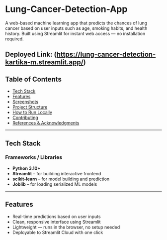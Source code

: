 # Lung-Cancer-Detection-App

A web-based machine learning app that predicts the chances of lung cancer based on user inputs such as age, smoking habits, and health history. Built using Streamlit for instant web access — no installation required.

## Deployed Link: (https://lung-cancer-detection-kartika-m.streamlit.app/)

## Table of Contents

- [Tech Stack](#tech-stack-)
- [Features](#features-)
- [Screenshots](#screenshots-)
- [Project Structure](#project-structure-)
- [How to Run Locally](#how-to-run-locally-)
- [Contributing](#contributing-)
- [References & Acknowledgments](#references--acknowledgments-)

---

## Tech Stack

### Frameworks / Libraries
- **Python 3.10+**
- **Streamlit** – for building interactive frontend
- **scikit-learn** – for model building and prediction
- **Joblib** – for loading serialized ML models

---

## Features

- Real-time predictions based on user inputs
- Clean, responsive interface using Streamlit
- Lightweight — runs in the browser, no setup needed
- Deployable to Streamlit Cloud with one click
